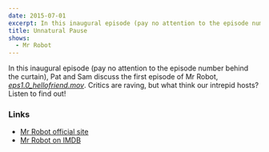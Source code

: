 ```yaml
---
date: 2015-07-01
excerpt: In this inaugural episode (pay no attention to the episode number behind the curtain), Pat and Sam discuss the first episode of Mr Robot. Critics are raving, but what think our intrepid hosts? Listen to find out!
title: Unnatural Pause
shows:
  - Mr Robot
---
```


In this inaugural episode (pay no attention to the episode number behind the curtain), Pat and Sam discuss the first episode of Mr Robot, [*eps1.0_hellofriend.mov*][s01e01-imdb]. Critics are raving, but what think our intrepid hosts? Listen to find out!

### Links

* [Mr Robot official site][mr-robot-usa]
* [Mr Robot on IMDB][mr-robot-imdb]

[s01e01-imdb]:http://www.imdb.com/title/tt4652838/
[mr-robot-imdb]:http://www.imdb.com/title/tt4158110/
[mr-robot-usa]:http://www.usanetwork.com/mrrobot
